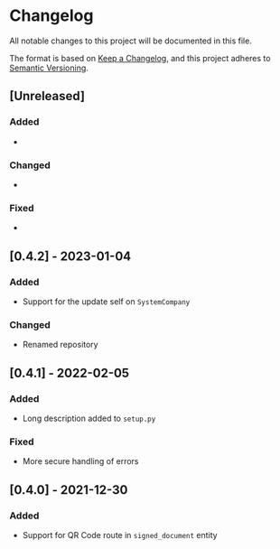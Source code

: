 # Changelog

All notable changes to this project will be documented in this file.

The format is based on [Keep a Changelog](https://keepachangelog.com/en/1.0.0/),
and this project adheres to [Semantic Versioning](https://semver.org/spec/v2.0.0.html).

## [Unreleased]

### Added

*

### Changed

*

### Fixed

*

## [0.4.2] - 2023-01-04

### Added

* Support for the update self on `SystemCompany`

### Changed

* Renamed repository

## [0.4.1] - 2022-02-05

### Added

* Long description added to `setup.py`

### Fixed

* More secure handling of errors

## [0.4.0] - 2021-12-30

### Added

* Support for QR Code route in `signed_document` entity

